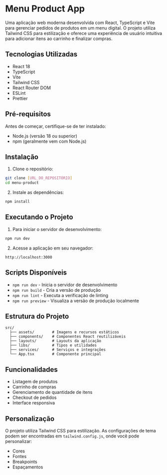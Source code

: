 # Menu Product App

Uma aplicação web moderna desenvolvida com React, TypeScript e Vite para gerenciar pedidos de produtos em um menu digital. O projeto utiliza Tailwind CSS para estilização e oferece uma experiência de usuário intuitiva para adicionar itens ao carrinho e finalizar compras.

## Tecnologias Utilizadas

- React 18
- TypeScript
- Vite
- Tailwind CSS
- React Router DOM
- ESLint
- Prettier

## Pré-requisitos

Antes de começar, certifique-se de ter instalado:

- Node.js (versão 18 ou superior)
- npm (geralmente vem com Node.js)

## Instalação

1. Clone o repositório:
```bash
git clone [URL_DO_REPOSITÓRIO]
cd menu-product
```

2. Instale as dependências:
```bash
npm install
```

## Executando o Projeto

1. Para iniciar o servidor de desenvolvimento:
```bash
npm run dev
```

2. Acesse a aplicação em seu navegador:
```
http://localhost:3000
```

## Scripts Disponíveis

- `npm run dev` - Inicia o servidor de desenvolvimento
- `npm run build` - Cria a versão de produção
- `npm run lint` - Executa a verificação de linting
- `npm run preview` - Visualiza a versão de produção localmente

## Estrutura do Projeto

```
src/
  ├── assets/        # Imagens e recursos estáticos
  ├── components/    # Componentes React reutilizáveis
  ├── layouts/       # Layouts da aplicação
  ├── libs/          # Tipos e utilidades
  ├── services/      # Serviços e integrações
  └── App.tsx        # Componente principal
```

## Funcionalidades

- Listagem de produtos
- Carrinho de compras
- Gerenciamento de quantidade de itens
- Checkout de pedidos
- Interface responsiva

## Personalização

O projeto utiliza Tailwind CSS para estilização. As configurações de tema podem ser encontradas em `tailwind.config.js`, onde você pode personalizar:

- Cores
- Fontes
- Breakpoints
- Espaçamentos


#
